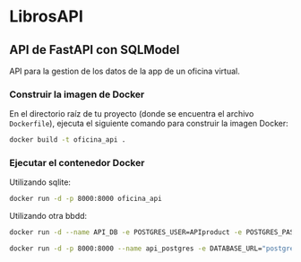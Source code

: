 # LibrosAPI
## API de FastAPI con SQLModel
API para la gestion de los datos de la app de un oficina virtual.

### Construir la imagen de Docker
En el directorio raíz de tu proyecto (donde se encuentra el archivo `Dockerfile`), ejecuta el siguiente comando para construir la imagen Docker:
```bash
docker build -t oficina_api .
```


### Ejecutar el contenedor Docker
Utilizando sqlite:
```bash
docker run -d -p 8000:8000 oficina_api
```
Utilizando otra bbdd:
```bash
docker run -d --name API_DB -e POSTGRES_USER=APIproduct -e POSTGRES_PASSWORD=APIpass -e POSTGRES_DB=API_DB -p 5432:5432 postgres

docker run -d -p 8000:8000 --name api_postgres -e DATABASE_URL="postgresql://APIproduct:APIpass@API_DB:5432/API_DB" productos_api

```